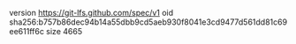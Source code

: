 version https://git-lfs.github.com/spec/v1
oid sha256:b757b86dec94b14a55dbb9cd5aeb930f8041e3cd9477d561dd81c69ee611ff6c
size 4665
